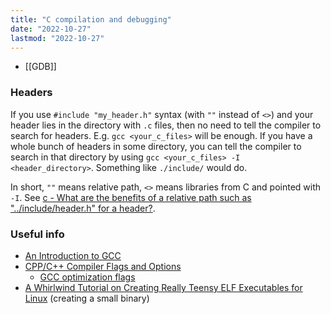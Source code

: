 ```yaml
---
title: "C compilation and debugging"
date: "2022-10-27"
lastmod: "2022-10-27"
---
```


- [[GDB]]

### Headers
If you use `#include "my_header.h"` syntax (with `""` instead of `<>`) and your header lies in the directory with `.c` files, then no need to tell the compiler to search for headers. E.g. `gcc <your_c_files>` will be enough. If you have a whole bunch of headers in some directory, you can tell the compiler to search in that directory by using `gcc <your_c_files> -I <header_directory>`. Something like `./include/` would do.

In short, `""` means relative path, `<>` means libraries from C and pointed with `-I`. See [c - What are the benefits of a relative path such as "../include/header.h" for a header?](https://stackoverflow.com/questions/597318/).

### Useful info
- [An Introduction to GCC](https://www.linuxtopia.org/online_books/an_introduction_to_gcc/)
- [CPP/C++ Compiler Flags and Options](https://caiorss.github.io/C-Cpp-Notes/compiler-flags-options.html)
	- [GCC optimization flags](https://gcc.gnu.org/onlinedocs/gcc/Optimize-Options.html)
- [A Whirlwind Tutorial on Creating Really Teensy ELF Executables for Linux](https://www.muppetlabs.com/~breadbox/software/tiny/teensy.html) (creating a small binary)
